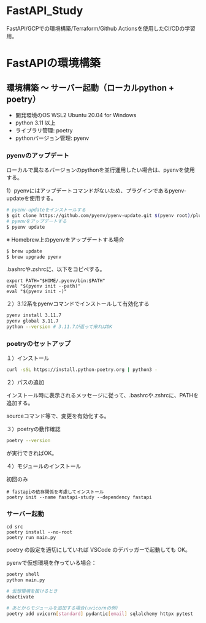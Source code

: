 # FastAPI_Study
FastAPI/GCPでの環境構築/Terraform/Github Actionsを使用したCI/CDの学習用。

# FastAPIの環境構築

## 環境構築 〜 サーバー起動（ローカルpython + poetry）

- 開発環境のOS WSL2 Ubuntu 20.04 for Windows
- python 3.11 以上
- ライブラリ管理: poetry
- pythonバージョン管理: pyenv

### pyenvのアップデート

ローカルで異なるバージョンのpythonを並行運用したい場合は、pyenvを使用する。

1）pyenvにはアップデートコマンドがないため、プラグインであるpyenv-updateを使用する。

```sh
# pyenv-updateをインストールする
$ git clone https://github.com/pyenv/pyenv-update.git $(pyenv root)/plugins/pyenv-update
# pyenvをアップデートする
$ pyenv update
```
※ Homebrew上のpyenvをアップデートする場合
```sh
$ brew update
$ brew upgrade pyenv
```

.bashrcや.zshrcに、以下をコピペする。

```
export PATH="$HOME/.pyenv/bin:$PATH"
eval "$(pyenv init --path)"
eval "$(pyenv init -)"
```

２）3.12系をpyenvコマンドでインストールして有効化する
```sh
pyenv install 3.11.7
pyenv global 3.11.7
python --version # 3.11.7が返って来ればOK
```

### poetryのセットアップ

１）インストール
```sh
curl -sSL https://install.python-poetry.org | python3 -
```

２）パスの追加

インストール時に表示されるメッセージに従って、.bashrcや.zshrcに、PATHを追加する。

sourceコマンド等で、変更を有効化する。

３）poetryの動作確認
```sh
poetry --version
```
が実行できればOK。

４）モジュールのインストール

初回のみ

```
# fastapiの依存関係を考慮してインストール
poetry init --name fastapi-study --dependency fastapi 
```

### サーバー起動

```
cd src
poetry install --no-root
poetry run main.py
```
poetry の設定を適切にしていれば VSCode のデバッガーで起動しても OK。

pyenvで仮想環境を作っている場合：

```sh
poetry shell
python main.py

# 仮想環境を抜けるとき
deactivate

# あとからモジュールを追加する場合(uvicornの例)
poetry add uvicorn[standard] pydantic[email] sqlalchemy httpx pytest
```

